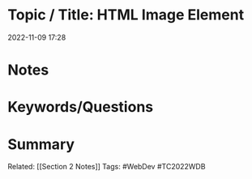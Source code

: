 # Topic / Title: HTML Image Element

2022-11-09
17:28


# Notes

# Keywords/Questions

# Summary





Related: [[Section 2 Notes]]
Tags: #WebDev #TC2022WDB 